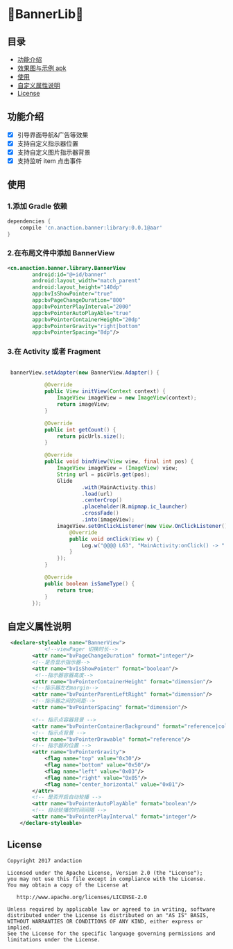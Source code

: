 :running:BannerLib:running:
============

## 目录
* [功能介绍](#功能介绍)
* [效果图与示例 apk](#效果图与示例-apk)
* [使用](#使用)
* [自定义属性说明](#自定义属性说明)
* [License](#license)

## 功能介绍
- [x] 引导界面导航&广告等效果
- [x] 支持自定义指示器位置
- [x] 支持自定义图片指示器背景
- [x] 支持监听 item 点击事件

## 使用
### 1.添加 Gradle 依赖

```groovy
dependencies {
    compile 'cn.anaction.banner:library:0.0.1@aar'
}
```
### 2.在布局文件中添加 BannerView

```xml
<cn.anaction.banner.library.BannerView
        android:id="@+id/banner"
        android:layout_width="match_parent"
        android:layout_height="140dp"
        app:bvIsShowPointer="true"
        app:bvPageChangeDuration="800"
        app:bvPointerPlayInterval="2000"
        app:bvPointerAutoPlayAble="true"
        app:bvPointerContainerHeight="20dp"
        app:bvPointerGravity="right|bottom"
        app:bvPointerSpacing="8dp"/>
```
### 3.在 Activity 或者 Fragment 
```java

 bannerView.setAdapter(new BannerView.Adapter() {

            @Override
            public View initView(Context context) {
                ImageView imageView = new ImageView(context);
                return imageView;
            }

            @Override
            public int getCount() {
                return picUrls.size();
            }

            @Override
            public void bindView(View view, final int pos) {
                ImageView imageView = (ImageView) view;
                String url = picUrls.get(pos);
                Glide
                        .with(MainActivity.this)
                        .load(url)
                        .centerCrop()
                        .placeholder(R.mipmap.ic_launcher)
                        .crossFade()
                        .into(imageView);
                imageView.setOnClickListener(new View.OnClickListener() {
                    @Override
                    public void onClick(View v) {
                        Log.w("@@@@ L63", "MainActivity:onClick() -> " + "pos = " + pos);
                    }
                });
            }

            @Override
            public boolean isSameType() {
                return true;
            }
        });

```

## 自定义属性说明

```xml
 <declare-styleable name="BannerView">
 			<!--viewPager 切换时长-->
        <attr name="bvPageChangeDuration" format="integer"/>
        <!--是否显示指示器-->
        <attr name="bvIsShowPointer" format="boolean"/>
         <!--指示器容器高度-->
        <attr name="bvPointerContainerHeight" format="dimension"/>
        <!--指示器左右margin-->
        <attr name="bvPointerParentLeftRight" format="dimension"/>
        <!--指示器之间的间距-->
        <attr name="bvPointerSpacing" format="dimension"/>

        <!-- 指示点容器背景 -->
        <attr name="bvPointerContainerBackground" format="reference|color"/>
        <!-- 指示点背景 -->
        <attr name="bvPointerDrawable" format="reference"/>
        <!-- 指示器的位置 -->
        <attr name="bvPointerGravity">
            <flag name="top" value="0x30"/>
            <flag name="bottom" value="0x50"/>
            <flag name="left" value="0x03"/>
            <flag name="right" value="0x05"/>
            <flag name="center_horizontal" value="0x01"/>
        </attr>
        <!-- 是否开启自动轮播 -->
        <attr name="bvPointerAutoPlayAble" format="boolean"/>
        <!-- 自动轮播的时间间隔 -->
        <attr name="bvPointerPlayInterval" format="integer"/>
    </declare-styleable>
```
## License

    Copyright 2017 andaction

    Licensed under the Apache License, Version 2.0 (the "License");
    you may not use this file except in compliance with the License.
    You may obtain a copy of the License at

       http://www.apache.org/licenses/LICENSE-2.0

    Unless required by applicable law or agreed to in writing, software
    distributed under the License is distributed on an "AS IS" BASIS,
    WITHOUT WARRANTIES OR CONDITIONS OF ANY KIND, either express or implied.
    See the License for the specific language governing permissions and
    limitations under the License.


